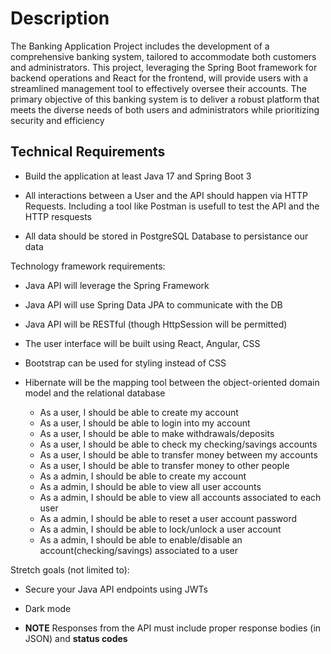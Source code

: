 # Description

The Banking Application Project includes the development of a comprehensive banking system, tailored to accommodate both customers and administrators. This project, leveraging the Spring Boot framework for backend operations and React for the frontend, will provide users with a streamlined management tool to effectively oversee their accounts. The primary objective of this banking system is to deliver a robust platform that meets the diverse needs of both users and administrators while prioritizing security and efficiency

## Technical Requirements
- Build the application at least Java 17 and Spring Boot 3

- All interactions between a User and the API should happen via HTTP Requests. Including a tool like Postman is usefull to test the API and the HTTP resquests

- All data should be stored in PostgreSQL Database to persistance our data

Technology framework requirements: 
- Java API will leverage the Spring Framework 
- Java API will use Spring Data JPA to communicate with the DB
- Java API will be RESTful (though HttpSession will be permitted)
- The user interface will be built using React, Angular, CSS
- Bootstrap can be used for styling instead of CSS
- Hibernate will be the mapping tool between the object-oriented domain model and the relational database

    - As a user, I should be able to create my account
    - As a user, I should be able to login into my account
    - As a user, I should be able to make withdrawals/deposits
    - As a user, I should be able to check my checking/savings accounts
    - As a user, I should be able to transfer money between my accounts
    - As a user, I should be able to transfer money to other people
    - As a admin, I should be able to create my account
    - As a admin, I should be able to view all user accounts
    - As a admin, I should be able to view all accounts associated to each user
    - As a admin, I should be able to reset a user account password
    - As a admin, I should be able to lock/unlock a user account
    - As a admin, I should be able to enable/disable an account(checking/savings) associated to a user
 
Stretch goals (not limited to):
- Secure your Java API endpoints using JWTs
- Dark mode

- **NOTE** Responses from the API must include proper response bodies (in JSON) and **status codes**
